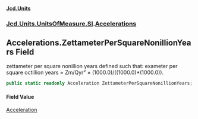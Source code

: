 #### [Jcd.Units](index.md 'index')
### [Jcd.Units.UnitsOfMeasure.SI](Jcd.Units.UnitsOfMeasure.SI.md 'Jcd.Units.UnitsOfMeasure.SI').[Accelerations](Accelerations.md 'Jcd.Units.UnitsOfMeasure.SI.Accelerations')

## Accelerations.ZettameterPerSquareNonillionYears Field

zettameter per square nonillion years defined such that: exameter per square octillion years = Zm/Qyr² ×
(1000.0)/((1000.0)*(1000.0)).

```csharp
public static readonly Acceleration ZettameterPerSquareNonillionYears;
```

#### Field Value
[Acceleration](Acceleration.md 'Jcd.Units.UnitTypes.Acceleration')